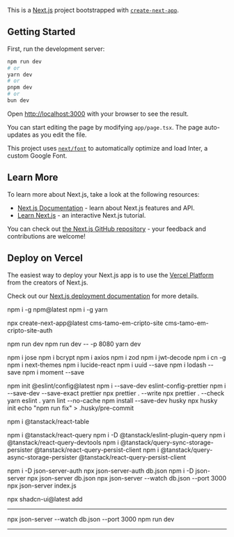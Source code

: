 This is a [Next.js](https://nextjs.org/) project bootstrapped with [`create-next-app`](https://github.com/vercel/next.js/tree/canary/packages/create-next-app).

## Getting Started

First, run the development server:

```bash
npm run dev
# or
yarn dev
# or
pnpm dev
# or
bun dev
```

Open [http://localhost:3000](http://localhost:3000) with your browser to see the result.

You can start editing the page by modifying `app/page.tsx`. The page auto-updates as you edit the file.

This project uses [`next/font`](https://nextjs.org/docs/basic-features/font-optimization) to automatically optimize and load Inter, a custom Google Font.

## Learn More

To learn more about Next.js, take a look at the following resources:

- [Next.js Documentation](https://nextjs.org/docs) - learn about Next.js features and API.
- [Learn Next.js](https://nextjs.org/learn) - an interactive Next.js tutorial.

You can check out [the Next.js GitHub repository](https://github.com/vercel/next.js/) - your feedback and contributions are welcome!

## Deploy on Vercel

The easiest way to deploy your Next.js app is to use the [Vercel Platform](https://vercel.com/new?utm_medium=default-template&filter=next.js&utm_source=create-next-app&utm_campaign=create-next-app-readme) from the creators of Next.js.

Check out our [Next.js deployment documentation](https://nextjs.org/docs/deployment) for more details.

npm i -g npm@latest
npm i -g yarn

npx create-next-app@latest
cms-tamo-em-cripto-site
cms-tamo-em-cripto-site-auth

npm run dev
npm run dev -- -p 8080
yarn dev

npm i jose
npm i bcrypt
npm i axios
npm i zod
npm i jwt-decode
npm i cn -g
npm i next-themes
npm i lucide-react
npm i uuid --save
npm i lodash --save
npm i moment --save

npm init @eslint/config@latest
npm i --save-dev eslint-config-prettier
npm i --save-dev --save-exact prettier
npx prettier . --write
npx prettier . --check
yarn eslint .
yarn lint --no-cache
npm install --save-dev husky
npx husky init
echo "npm run fix" > .husky/pre-commit

npm i @tanstack/react-table

npm i @tanstack/react-query
npm i -D @tanstack/eslint-plugin-query
npm i @tanstack/react-query-devtools
npm i @tanstack/query-sync-storage-persister @tanstack/react-query-persist-client
npm i @tanstack/query-async-storage-persister @tanstack/react-query-persist-client

npm i -D json-server-auth
npx json-server-auth db.json
npm i -D json-server
npx json-server db.json
npx json-server --watch db.json --port 3000
npx json-server index.js

npx shadcn-ui@latest add

---

npx json-server --watch db.json --port 3000
npm run dev

---
